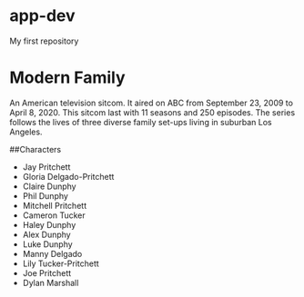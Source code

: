 # app-dev
My first repository
# Modern Family 
An American television sitcom. It aired on ABC from September 23, 2009 to April 8, 2020. This sitcom last with 11 seasons and 250 episodes. 
The series follows the lives of three diverse family set-ups living in suburban Los Angeles.

##Characters
- Jay Pritchett
- Gloria Delgado-Pritchett
- Claire Dunphy
- Phil Dunphy
- Mitchell Pritchett
- Cameron Tucker
- Haley Dunphy
- Alex Dunphy
- Luke Dunphy
- Manny Delgado
- Lily Tucker-Pritchett
- Joe Pritchett
- Dylan Marshall
